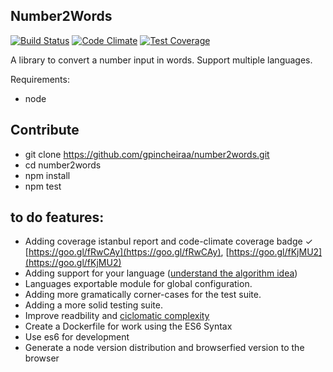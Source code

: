 ## Number2Words

[travis-image]: https://travis-ci.org/gpincheiraa/number2words.png
[travis-url]: https://travis-ci.org/gpincheiraa/number2words

[codeclimate-image]: https://codeclimate.com/github/gpincheiraa/number2words/badges/gpa.svg
[codeclimate-url]: https://codeclimate.com/github/gpincheiraa/number2words

[codeclimate-coverage-image]: https://codeclimate.com/github/gpincheiraa/number2words/badges/coverage.svg
[codeclimate-coverage-url]: https://codeclimate.com/github/gpincheiraa/number2words/coverage

[![Build Status][travis-image]][travis-url] [![Code Climate][codeclimate-image]][codeclimate-url] [![Test Coverage][codeclimate-coverage-image]][codeclimate-coverage-url]

A library to convert a number input in words. Support multiple languages.

Requirements:
- node

## Contribute
- git clone https://github.com/gpincheiraa/number2words.git
- cd number2words
- npm install
- npm test

## to do features:
- Adding coverage istanbul report and code-climate coverage badge &#10003;
[https://goo.gl/fRwCAy](https://goo.gl/fRwCAy), [https://goo.gl/fKjMU2](https://goo.gl/fKjMU2)
- Adding support for your language ([understand the algorithm idea]())
- Languages exportable module for global configuration.
- Adding more gramatically corner-cases for the test suite.
- Adding a more solid testing suite.
- Improve readbility and [ciclomatic complexity](http://damienlepage.com/cyclomatic-complexity/)
- Create a Dockerfile for work using the ES6 Syntax
- Use es6 for development
- Generate a node version distribution and browserfied version to the browser
